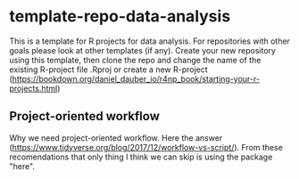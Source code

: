 # template-repo-data-analysis

This is a template for R projects for data analysis. For repositories with other goals please look at other templates (if any). Create your new repository using this template, then clone the repo and change the name of the existing R-project file .Rproj or create a new R-project (https://bookdown.org/daniel_dauber_io/r4np_book/starting-your-r-projects.html) 

## Project-oriented workflow

Why we need project-oriented workflow. Here the answer (https://www.tidyverse.org/blog/2017/12/workflow-vs-script/). From these recomendations that only thing I think we can skip is using the package "here". 

